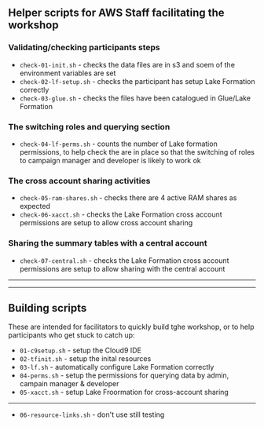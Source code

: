 ## Helper scripts for AWS Staff facilitating the workshop

### Validating/checking participants steps

* `check-01-init.sh` - checks the data files are in s3 and soem of the environment variables are set
* `check-02-lf-setup.sh` - checks the participant has setup Lake Formation correctly
* `check-03-glue.sh` - checks the files have been catalogued in Glue/Lake Formation

### The switching roles and querying section

* `check-04-lf-perms.sh` - counts the number of Lake formation permissions, to help check the are in place so that the switching of roles to campaign manager and developer is likely to work ok

### The cross account sharing activities

* `check-05-ram-shares.sh` - checks there are 4 active RAM shares as expected
* `check-06-xacct.sh` - checks the Lake Formation cross account permissions are setup to allow cross account sharing

### Sharing the summary tables with a central account

* `check-07-central.sh` - checks the Lake Formation cross account permissions are setup to allow sharing with the central account

----
-----

## Building scripts 

These are intended for facilitators to quickly build tghe workshop, or to help participants who get stuck to catch up:

* `01-c9setup.sh` - setup the Cloud9 IDE 
* `02-tfinit.sh` - setup the inital resources
* `03-lf.sh` - automatically configure Lake Formation correctly
* `04-perms.sh` - setup the permissions for querying data by admin, campain manager & developer
* `05-xacct.sh` - setup Lake Froormation for cross-account sharing

-----

* `06-resource-links.sh` - don't use still testing
